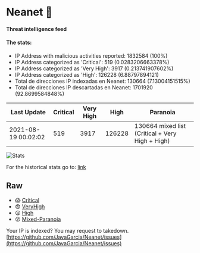 # Neanet :hocho:
#### Threat intelligence feed
#### The stats:

- IP Address with malicious activities reported: 1832584 (100%)
- IP Address categorized as 'Critical':  519 (0.0283206663378%)
- IP Address categorized as 'Very High':  3917 (0.213741907602%)
- IP Address categorized as 'High':  126228 (6.88797894121)
- Total de direcciones IP indexadas en Neanet:  130664 (7.13004151515%)
- Total de direcciones IP descartadas en Neanet:  1701920 (92.8699584848%)

| Last Update | Critical | Very High | High | Paranoia |
| --- | --- | --- | --- | --- |
| 2021-08-19 00:02:02 | 519 | 3917 | 126228 | 130664 mixed list (Critical + Very High + High)|

![Stats](https://docs.google.com/spreadsheets/d/e/2PACX-1vSnaNMIXVabIpDJjufMlzH7poXnshF3mgd8Is1g9ytUEzVsP5my4Trn8f-xkoLLQ38xpL3HtmUexLo6/pubchart?oid=501124687&format=image)

For the historical stats go to: [link](/stats.csv)
## Raw
- :scream: [Critical](https://raw.githubusercontent.com/JavaGarcia/Neanet/master/blacklists/neanet_critical.txt)
- :fearful: [VeryHigh](https://raw.githubusercontent.com/JavaGarcia/Neanet/master/blacklists/neanet_veryHigh.txtt)
- :frowning: [High](https://raw.githubusercontent.com/JavaGarcia/Neanet/master/blacklists/neanet_high.txt)
- :dizzy_face: [Mixed-Paranoia](https://raw.githubusercontent.com/JavaGarcia/Neanet/master/blacklists/neanet_all.txt)


Your IP is indexed? You may request to takedown. [https://github.com/JavaGarcia/Neanet/issues](https://github.com/JavaGarcia/Neanet/issues)

















































































































































































































































































































































































































































































































































































































































































































































































































































































































































































































































































































































































































































































































































































































































































































































































































































































































































































































































































































































































































































































































































































































































































































































































































































































































































































































































































































































































































































































































































































































































































































































































































































































































































































































































































































































































































































































































































































































































































































































































































































































































































































































































































































































































































































































































































































































































































































































































































































































































































































































































































































































































































































































































































































































































































































































































































































































































































































































































































































































































































































































































































































































































































































































































































































































































































































































































































































































































































































































































































































































































































































































































































































































































































































































































































































































































































































































































































































































































































































































































































































































































































































































































































































































































































































